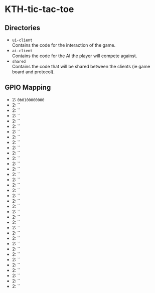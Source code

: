 # KTH-tic-tac-toe

## Directories

* `ui-client` <br>
Contains the code for the interaction of the game.
* `ai-client`<br>
Contains the code for the AI the player will compete against.
* `shared`<br>
Contains the code that will be shared between the clients (ie game board and protocol).

## GPIO Mapping
* 2: `0b0100000000`
* 2: ``
* 2: ``
* 2: ``
* 2: ``
* 2: ``
* 2: ``
* 2: ``
* 2: ``
* 2: ``
* 2: ``
* 2: ``
* 2: ``
* 2: ``
* 2: ``
* 2: ``
* 2: ``
* 2: ``
* 2: ``
* 2: ``
* 2: ``
* 2: ``
* 2: ``
* 2: ``
* 2: ``
* 2: ``
* 2: ``
* 2: ``
* 2: ``
* 2: ``
* 2: ``
* 2: ``
* 2: ``
* 2: ``
* 2: ``
* 2: ``
